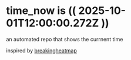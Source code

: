 # time_now is (( 2025-10-01T12:00:00.272Z ))

an automated repo that shows the currnent time

inspired by [breakingheatmap](https://github.com/breakingheatmap/breakingheatmap)